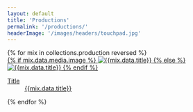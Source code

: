 ```yaml
---
layout: default
title: 'Productions'
permalink: '/productions/'
headerImage: '/images/headers/touchpad.jpg'
---
```


<div class="cf pa2">
{% for mix in collections.production reversed %}

<div class="fl w-50 w-25-ns pa2">
<a href="{{mix.url}}" class="db link dim tc">
{% if mix.data.media.image %}
<img src="{{mix.data.media.image}}" alt="{{mix.data.title}}" title="{{mix.data.title}}" class="w-100 db black-10 shadow-4"/>
{% else %}
<img src="/images/mixes/default-logo-600x600.jpg" alt="{{mix.data.title}}" title="{{mix.data.title}}" class="w-100 db black-10 shadow-4"/>
{% endif %}
<dl class="mt2 f6 lh-copy">
<dt class="clip">Title</dt>
<dd class="ml0 black truncate w-100">{{mix.data.title}}</dd>
</dl>
</a>
</div>

{% endfor %}

</div>
